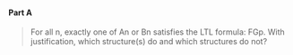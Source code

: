 #### Part A
> For all n, exactly one of An or Bn satisfies the LTL formula: FGp. With justification, which structure(s) do and which structures do not?

